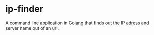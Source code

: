# ip-finder
A command line application in Golang that finds out the IP adress and server name out of an url.
